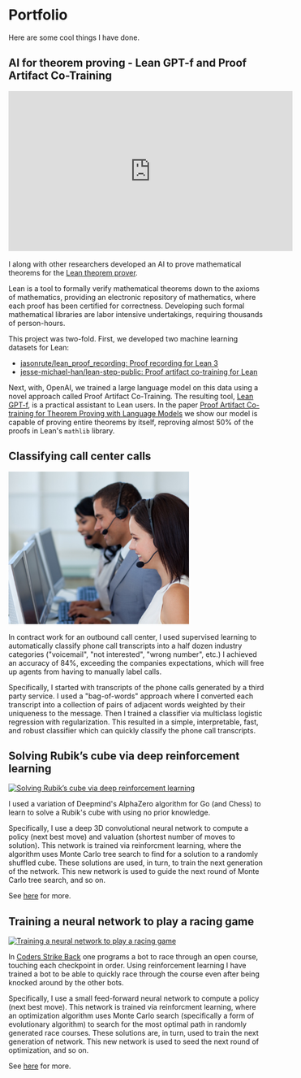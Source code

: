 # Portfolio

Here are some cool things I have done.

## AI for theorem proving - Lean GPT-f and Proof Artifact Co-Training

<iframe width="560" height="315" src="https://www.youtube.com/embed/EXpmbAfBNnw" title="YouTube video player" frameborder="0" allow="accelerometer; autoplay; clipboard-write; encrypted-media; gyroscope; picture-in-picture" allowfullscreen></iframe>

I along with other researchers developed an AI to prove mathematical theorems for the [Lean theorem prover](https://leanprover-community.github.io).

Lean is a tool to formally verify mathematical theorems down to the axioms of mathematics, providing an electronic repository of mathematics, where each proof has been certified for correctness.  Developing such formal mathematical libraries are labor intensive undertakings, requiring thousands of person-hours.  

This project was two-fold.  First, we developed two machine learning datasets for Lean:
* [jasonrute/lean_proof_recording: Proof recording for Lean 3](https://github.com/jasonrute/lean_proof_recording)
* [jesse-michael-han/lean-step-public: Proof artifact co-training for Lean](https://github.com/jesse-michael-han/lean-step-public)

Next, with, OpenAI, we trained a large language model on this data using a novel approach called Proof Artifact Co-Training.  The resulting tool, [Lean GPT-f](https://github.com/jesse-michael-han/lean-gptf), is a practical assistant to Lean users.  In the paper [Proof Artifact Co-training for Theorem Proving with Language Models](https://arxiv.org/abs/2102.06203) we show our model is capable of proving entire theorems by itself, reproving almost 50% of the proofs in Lean's `mathlib` library.

## Classifying call center calls

<img src="canstockphoto2706055.jpg" alt="Solving Rubik’s cube via deep reinforcement learning" height="300"/>

In contract work for an outbound call center, I used supervised learning to automatically classify phone call transcripts into a half dozen industry categories ("voicemail", "not interested", "wrong number", etc.)  I achieved an accuracy of 84%, exceeding the companies expectations, which will free up agents from having to manually label calls.

Specifically, I started with transcripts of the phone calls generated by a third party service.  I used a "bag-of-words" approach where I converted each transcript into a collection of pairs of adjacent words weighted by their uniqueness to the message.  Then I trained a classifier via multiclass logistic regression with regularization.  This resulted in a simple, interpretable, fast, and robust classifier which can quickly classify the phone call transcripts.

## Solving Rubik’s cube via deep reinforcement learning

<a href="https://github.com/jasonrute/puzzle_cube"><img src="https://foter.com/photos/395/rubik-cube-cube-game-puzzle-rubik-toy-square.jpg" alt="Solving Rubik’s cube via deep reinforcement learning" height="300"/></a>

I used a variation of Deepmind's AlphaZero algorithm for Go (and Chess) to learn to solve a Rubik's cube with using no prior knowledge.

Specifically, I use a deep 3D convolutional neural network to compute a policy (next best move) and valuation (shortest number of moves to solution).  This network is trained via reinforcment learning, where the algorithm uses Monte Carlo tree search to find for a solution to a randomly shuffled cube.  These solutions are used, in turn, to train the next generation of the network.  This new network is used to guide the next round of Monte Carlo tree search, and so on.

See [here](https://github.com/jasonrute/puzzle_cube) for more.

## Training a neural network to play a racing game

<a href="https://github.com/jasonrute/csb_neural_network"><img src="bot_nn_genetic.gif" alt="Training a neural network to play a racing game" height="300"/></a>

In [Coders Strike Back](https://www.codingame.com/multiplayer/bot-programming/coders-strike-back) one programs a bot to race through an open course, touching each checkpoint in order.  Using reinforcement learning I have trained a bot to be able to quickly race through the course even after being knocked around by the other bots.

Specifically, I use a small feed-forward neural network to compute a policy (next best move).  This network is trained via reinforcment learning, where an optimization algorithm uses Monte Carlo search (specifically a form of evolutionary algorithm) to search for the most optimal path in randomly generated race courses.  These solutions are, in turn, used to train the next generation of network.  This new network is used to seed the next round of optimization, and so on.

See [here](https://github.com/jasonrute/csb_neural_network) for more.
